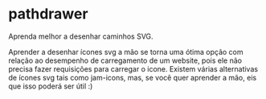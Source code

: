# pathdrawer
Aprenda melhor a desenhar caminhos SVG.

Aprender a desenhar ícones svg a mão se torna uma ótima opção com relação ao desempenho de carregamento de um website, pois ele não precisa fazer requisições para carregar o icone. Existem várias alternativas de ícones svg tais como jam-icons, mas, se você quer aprender a mão, eis que isso poderá ser útil :)
